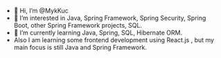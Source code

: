 - 👋 Hi, I’m @MykKuc
- 👀 I’m interested in Java, Spring Framework, Spring Security, Spring Boot, other Spring Framework projects, SQL.
- 🌱 I’m currently learning Java, Spring, SQL, Hibernate ORM.
- Also I am learning some frontend development using React.js , but my main focus is still Java and Spring Framework.


<!---
MykKuc/MykKuc is a ✨ special ✨ repository because its `README.md` (this file) appears on your GitHub profile.
You can click the Preview link to take a look at your changes.
--->
